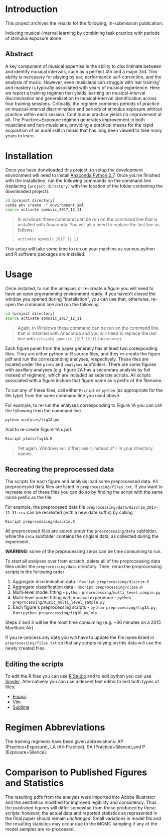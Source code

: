 # Introduction

This project archives the results for the following, in-submission publication:

Inducing musical-interval learning by combining task practice with periods of stimulus exposure alone

## Abstract

A key component of musical expertise is the ability to discriminate between and identify musical intervals, such as a perfect 4th and a major 3rd. This ability is necessary for playing by ear, performance self-correction, and the analysis of music. However, even musicians can struggle with ‘ear training’ and mastery is typically associated with years of musical experience. Here we report a training regimen that yields learning on musical-interval discrimination and generalization to musical-interval identification across four training sessions. Critically, the regimen combines periods of practice on musical-interval discrimination and periods of stimulus exposure without practice within each session. Continuous practice yields no improvement at all. The Practice+Exposure regimen generates improvement in both musicians and non-musicians, providing a practical means for the rapid acquisition of an aural skill in music that has long been viewed to take many years to learn.

# Installation

Once you have donwloaded this project, to setup the development environment will
need to install [Anaconda Python 2.7](https://www.anaconda.com/download/). Once
you're finished with the installation, run the following commands on the command
line (replacing `[project directory]` with the location of the folder containing
the downloaded project).

```sh
cd [project directory]
conda env create -f environment.yml
source activate apmusic_2017_12_11
```

> In windows these command can be run on the command line that is 
> installed with Anaconda. You will also need to replace the last line
> as follows:
> ```sh
> activate apmusic_2017_12_11
> ```

This setup will take some time to run on your machine as various python and R
software packages are installed.

# Usage

Once installed, to run the anlayses or re-create a figure you will need to
have an open prgoramming environment ready. If you haven't closed the window
you opened during "Installation", you can use that, otherwise, re-open the command line and run the following

```sh
cd [project directory]
source activate apmusic_2017_12_11
```

> Again, in Windows these command can be run on the command line that is 
> installed with Anaconda and you will need to replace the last line
> with `activate apmusic_2017_12_11` (no `source`).

Each figure panel from the paper generally has at least two coresponding
files. They are either python or R source files, and they re-create the figure
pdf and run the corresponding analyses, respectively. These files are located
under the `plots` and `analyses` subfolders. There are some figures with
auxillary analyses (e.g. figure 2A has a secondary analysis by foil instead of
regimen), which are included as seperate scripts. All scripts associated with a
figure include that figure name as a prefix of the filename.
 
To run any of these files, call either `Rscript` or `python` (as appropriate for
the file type) from the same command line you used above.

For example, to re-run the analyses corresponding to Figure 1A you can call the following from the command line.

```sh
python analyses/fig1A.py
```

And to re-create Figure 1A's pdf:

```sh
Rscript plots/fig1A.R
```

> Yet again, Windows will differ: use `\` instead of `/` in your directory names.

## Recreating the preprocessed data

The scripts for each figure and analysis load some preprocessed data. All
preprocessed data files are listed in `preprocessing/files.txt`. If you want to
recreate one of these files you can do so by finding the script with the same
name prefix as the file.

For example, the preprocesed data file
`preprocessing/data/discrim_2017-12-31.csv` can be recreated (with a new date
suffix) by calling

```
Rscript preprocessing/discrim.R
```

All preprocessed files are stored under the `preprocessing/data` subfolder, while the `data` subfolder contains the origianl data, as collected during the experiment.

**WARNING**: some of the preprocessing steps can be time consuming to run. 

To start all analyses over from scratch, delete all of the preprocessing
data files under the `preprocessing/data` directory. Then, rerun the
preprocessing scripts in the following order

1. Aggregate discrimination data - `Rscript preprocessing/discrim.R`
2. Aggregate classification data - `Rscript preprocessing/class.R`
3. Multi-level model fitting - `python preprocessing/multi_level_sample.py` 
4. Multi-level model fitting with musical experience - `python preprocessing/music_multi_level_sample.py` 
5. Each figure's preprocessing scripts - `python preprocessing/fig1A.py`, then `python preprocessing/fig1B.py`,
etc...

Steps 2 and 3 will be the most time consuming (e.g. ~30 minutes on a 2015 MacBook Air).

If you re-process any data you will have to update the file name listed in
`preprocessing/files.txt` so that any scripts relying on this data will
use the newly created files.

## Editing the scripts

To edit the R files you can use [R Studio](https://www.rstudio.com/) and 
to edit python you can use [Spyder](https://pythonhosted.org/spyder/installation.html). Alternatively you can use a decent text editor to edit both types of files:

* [Emacs](https://www.gnu.org/software/emacs/)
* [Vim](http://www.vim.org/)
* [Sublime](https://www.sublimetext.com/)

# Regimen Abbreviations

The training regimens  have been given abbreviations:
AP (Practice+Exposure), LA (All-Practice), SA (Practice+Silence),and P
(Exposure+Silence).

# Comparison to Published Figures and Statistics

The resulting pdfs from the analysis were imported into Adobe Illustrator and
the aesthetics modified for improved legibility and consistency. Thus the
published figures will differ somewhat from those produced by these scripts:
however, the actual data and reported statistics as represented in the final
paper should remain *unchanged*. Small variations in model fits and the
resulting statistics may occur due to the MCMC sampling if any of the model
samples are re-processed.
 

  
